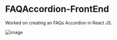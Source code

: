 # FAQAccordion-FrontEnd

Worked on creating an FAQs Accordion in React JS.

![image](https://github.com/humraz/FAQAccordion-FrontEnd/assets/13130006/980e9bdb-95ca-46a4-bbd4-fca20823cf0b)

